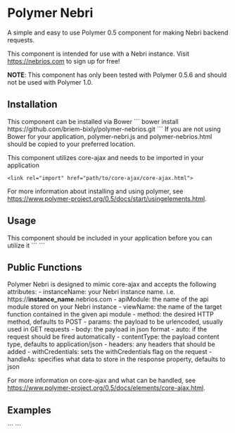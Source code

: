 # Polymer Nebri

A simple and easy to use Polymer 0.5 component for making Nebri backend requests.

This component is intended for use with a Nebri instance. Visit https://nebrios.com to sign up for free!

<strong>NOTE</strong>: This component has only been tested with Polymer 0.5.6 and should not be used with Polymer 1.0.

<h2>Installation</h2>
This component can be installed via Bower
```
bower install https://github.com/briem-bixly/polymer-nebrios.git
```
If you are not using Bower for your application, polymer-nebri.js and polymer-nebrios.html should be copied to your preferred location.

This component utilizes core-ajax and needs to be imported in your application
```
<link rel="import" href="path/to/core-ajax/core-ajax.html">
```
For more information about installing and using polymer, see https://www.polymer-project.org/0.5/docs/start/usingelements.html.

<h2>Usage</h2>
This component should be included in your application before you can utilize it
```
<link rel="import" href="path/to/polymer-nebrios/polymer-nebri.html">
```

<h2>Public Functions</h2>
Polymer Nebri is designed to mimic core-ajax and accepts the following attributes:
- instanceName: your Nebri instance name. i.e. https://<strong>instance_name</strong>.nebrios.com
- apiModule: the name of the api module stored on your Nebri instance
- viewName: the name of the target function contained in the given api module
- method: the desired HTTP method, defaults to POST
- params: the payload to be urlencoded, usually used in GET requests
- body: the payload in json format
- auto: if the request should be fired automatically
- contentType: the payload content type, defaults to application/json
- headers: any headers that should be added
- withCredentials: sets the withCredentials flag on the request
- handleAs: specifies what data to store in the response property, defaults to json

For more information on core-ajax and what can be handled, see https://www.polymer-project.org/0.5/docs/elements/core-ajax.html.


<h2>Examples</h2>
```
<link rel="import" href="../bower_components/polymer-nebrios/polymer-nebri.html">

<polymer-element name="test-element" attributes="resp greeting">
    <template>
        <span>Hello from <b>test-element</b>. This is my Shadow DOM.</span>
        <p>Greeting: {{greeting}}</p>
        <p>Response: {{resp}}</p>
        <label for="greetingInput">Greeting:</label>
        <input type="text" id="greetingInput" value="{{greeting}}">
        <button on-click="{{sendGreeting}}">Send Greeting!</button>
        <polymer-nebri id="startGreeting"
                         instanceName="instance_name"
                         apiModule="api_module"
                         viewName="view_name"
                         params='json_payload'
                         method="GET"
                         on-response="{{onResponse}}">
        </polymer-nebri>
    </template>
    <script>
        Polymer({
            resp: "",
            greeting: "hello",
            onResponse: function(event, response){
                console.log(response.response); //outputs api response
            },
            sendGreeting: function(){
                this.$.startGreeting.go();
            }
        });
    </script>
</polymer-element>
```
